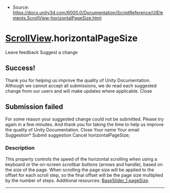 * Source: https://docs.unity3d.com/6000.0/Documentation/ScriptReference/UIElements.ScrollView-horizontalPageSize.html

#  [ScrollView](https://docs.unity3d.com/6000.0/Documentation/ScriptReference/UIElements.ScrollView.html).horizontalPageSize
Leave feedback
Suggest a change
## Success!
Thank you for helping us improve the quality of Unity Documentation. Although we cannot accept all submissions, we do read each suggested change from our users and will make updates where applicable.
Close
## Submission failed
For some reason your suggested change could not be submitted. Please <a>try again</a> in a few minutes. And thank you for taking the time to help us improve the quality of Unity Documentation.
Close
Your name Your email Suggestion* Submit suggestion
Cancel
horizontalPageSize; 
### Description
This property controls the speed of the horizontal scrolling when using a keyboard or the on-screen scrollbar buttons (arrows and handle), based on the size of the page. 
When scrolling the page size will be applied to the offset for each scroll step, so the final offset will be the page size multiplied by the number of steps. Additional resources: [BaseSlider_1.pageSize](https://docs.unity3d.com/6000.0/Documentation/ScriptReference/BaseSlider_1-pageSize.html). 
* * *
